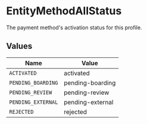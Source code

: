 # EntityMethodAllStatus

The payment method's activation status for this profile.


## Values

| Name               | Value              |
| ------------------ | ------------------ |
| `ACTIVATED`        | activated          |
| `PENDING_BOARDING` | pending-boarding   |
| `PENDING_REVIEW`   | pending-review     |
| `PENDING_EXTERNAL` | pending-external   |
| `REJECTED`         | rejected           |